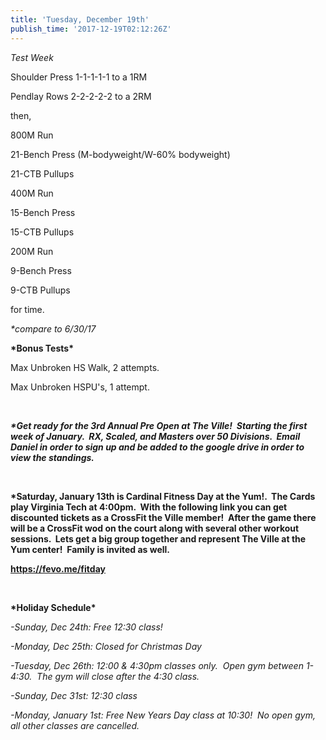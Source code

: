 ```yaml
---
title: 'Tuesday, December 19th'
publish_time: '2017-12-19T02:12:26Z'
---
```


*Test Week*

Shoulder Press 1-1-1-1-1 to a 1RM

Pendlay Rows 2-2-2-2-2 to a 2RM

then,

800M Run

21-Bench Press (M-bodyweight/W-60% bodyweight)

21-CTB Pullups

400M Run

15-Bench Press

15-CTB Pullups

200M Run

9-Bench Press

9-CTB Pullups

for time.

*\*compare to 6/30/17*

**\*Bonus Tests\***

Max Unbroken HS Walk, 2 attempts.

Max Unbroken HSPU's, 1 attempt.

 

***\*Get ready for the 3rd Annual Pre Open at The Ville!  Starting the
first week of January.  RX, Scaled, and Masters over 50 Divisions.
 Email Daniel in order to sign up and be added to the google drive in
order to view the standings.***

 

**\*Saturday, January 13th is Cardinal Fitness Day at the Yum!.  The
Cards play Virginia Tech at 4:00pm.  With the following link you can get
discounted tickets as a CrossFit the Ville member!  After the game there
will be a CrossFit wod on the court along with several other workout
sessions.  Lets get a big group together and represent The Ville at the
Yum center!  Family is invited as well.**

**<https://fevo.me/fitday>**

 

**\*Holiday Schedule\***

*-Sunday, Dec 24th: Free 12:30 class!*

*-Monday, Dec 25th: Closed for Christmas Day*

*-Tuesday, Dec 26th: 12:00 & 4:30pm classes only.  Open gym between
1-4:30.  The gym will close after the 4:30 class.*

*-Sunday, Dec 31st: 12:30 class*

*-Monday, January 1st: Free New Years Day class at 10:30!  No open gym,
all other classes are cancelled.*
